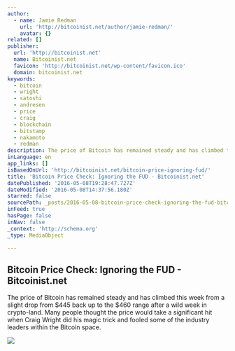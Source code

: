 ```yaml
---
author:
  - name: Jamie Redman
    url: 'http://bitcoinist.net/author/jamie-redman/'
    avatar: {}
related: []
publisher:
  url: 'http://bitcoinist.net'
  name: Bitcoinist.net
  favicon: 'http://bitcoinist.net/wp-content/favicon.ico'
  domain: bitcoinist.net
keywords:
  - bitcoin
  - wright
  - satoshi
  - andresen
  - price
  - craig
  - blockchain
  - bitstamp
  - nakamoto
  - redman
description: The price of Bitcoin has remained steady and has climbed this week from a slight drop from $445 back up to the $460 range after a wild week in crypto-land. Many people thought the price would take a significant hit when Craig Wright did his magic trick and fooled some of the industry leaders within the Bitcoin space.
inLanguage: en
app_links: []
isBasedOnUrl: 'http://bitcoinist.net/bitcoin-price-ignoring-fud/'
title: 'Bitcoin Price Check: Ignoring the FUD - Bitcoinist.net'
datePublished: '2016-05-08T19:28:47.727Z'
dateModified: '2016-05-08T14:37:56.180Z'
starred: false
sourcePath: _posts/2016-05-08-bitcoin-price-check-ignoring-the-fud-bitcoinistnet.md
inFeed: true
hasPage: false
inNav: false
_context: 'http://schema.org'
_type: MediaObject

---
```

<article style=""><h1>Bitcoin Price Check: Ignoring the FUD - Bitcoinist.net</h1><p>The price of Bitcoin has remained steady and has climbed this week from a slight drop from $445 back up to the $460 range after a wild week in crypto-land. Many people thought the price would take a significant hit when Craig Wright did his magic trick and fooled some of the industry leaders within the Bitcoin space.</p><img src="http://bitcoinist.net/wp-content/uploads/2016/05/Pricecova123.jpg" /></article>